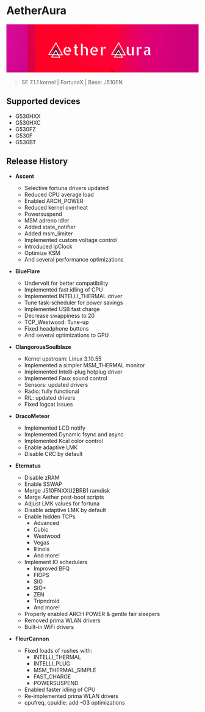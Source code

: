 # AetherAura

![AetherAura Logo](/info/banners/aetheraura.png)

> SE 7.1.1 kernel | FortunaX | Base: J510FN

## Supported devices

 - G530HXX
 - G530HXC
 - G530FZ
 - G530F
 - G530BT
 
## Release History

 - __Ascent__
     - Selective fortuna drivers updated
     - Reduced CPU average load
     - Enabled ARCH_POWER
     - Reduced kernel overheat
     - Powersuspend
     - MSM adreno idler
     - Added state_notifier
     - Added msm_limiter
     - Implemented custom voltage control
     - Introduced lpClock
     - Optimize KSM
     - And several performance optimizations
     
 - __BlueFlare__
     - Undervolt for better compatibility
     - Implemented fast idling of CPU
     - Implemented INTELLI_THERMAL driver
     - Tune task-scheduler for power savings
     - Implemented USB fast charge
     - Decrease swappiness to 20
     - TCP_Westwood: Tune-up
     - Fixed headphone buttons
     - And several optimizations to GPU
     
  - __ClangorousSoulblaze__
     - Kernel upstream: Linux 3.10.55
     - Implemented a simpler MSM_THERMAL monitor
     - Implemented Intelli-plug hotplug driver
     - Implemented Faux sound control
     - Sensors: updated drivers
     - Radio: fully functional
     - RIL: updated drivers
     - Fixed logcat issues
     
  - __DracoMeteor__
     - Implemented LCD notify
     - Implemented Dynamic fsync and async
     - Implemented Kcal color control
     - Enable adaptive LMK
     - Disable CRC by default

  - __Eternatus__
     - Disable zRAM
     - Enable SSWAP
     - Merge J510FNXXU2BRB1 ramdisk
     - Merge Aether post-boot scripts
     - Adjust LMK values for fortuna
     - Disable adaptive LMK by default
     - Enable hidden TCPs
        - Advanced
        - Cubic
        - Westwood
        - Vegas
        - Illinois
        - And more!
     - Implement IO schedulers
        - Improved BFQ
        - FIOPS
        - SIO
        - SIO+
        - ZEN
        - Tripndroid
        - And more!
     - Properly enabled ARCH POWER & gentle fair sleepers
     - Removed prima WLAN drivers
     - Built-in WiFi drivers
     
  - __FleurCannon__
     - Fixed loads of rushes with:
        - INTELLI_THERMAL
        - INTELLI_PLUG
        - MSM_THERMAL_SIMPLE
        - FAST_CHARGE
        - POWERSUSPEND
     - Enabled faster idling of CPU
     - Re-implemented prima WLAN drivers
     - cpufreq, cpuidle: add -O3 optimizations
